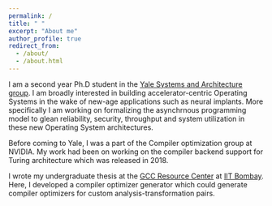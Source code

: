 ```yaml
---
permalink: /
title: " "
excerpt: "About me"
author_profile: true
redirect_from: 
  - /about/
  - /about.html
---
```


I am a second year Ph.D student in the [Yale Systems and Architecture group](https://ysarch.csl.yale.edu/). I am broadly interested in building accelerator-centric Operating Systems in the wake of new-age applications such as neural implants. More specifically I am working on formalizing the asynchrnous programming model to glean reliability, security, throughput and system utilization in these new Operating System architectures.

Before coming to Yale, I was a part of the Compiler optimization group at NVIDIA. My work had been on working on the compiler backend support for Turing architecture which was released in 2018.

I wrote my undergraduate thesis at the [GCC Resource Center](http://www.cse.iitb.ac.in/grc/) at [IIT Bombay](http://www.iitb.ac.in/). Here, I developed a compiler optimizer generator which could generate compiler optimizers for custom analysis-transformation pairs.


